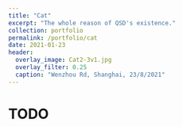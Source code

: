 ```yaml
---
title: "Cat"
excerpt: "The whole reason of QSD's existence."
collection: portfolio
permalink: /portfolio/cat
date: 2021-01-23
header:
  overlay_image: Cat2-3v1.jpg
  overlay_filter: 0.25
  caption: "Wenzhou Rd, Shanghai, 23/8/2021"
---
```


# TODO